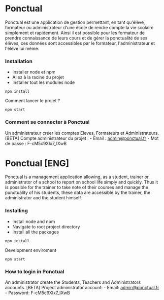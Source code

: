 # Ponctual
Ponctual est une application de gestion permettant, en tant qu'élève, formateur ou administrateur d'une école de rendre compte la vie scolaire simplement et rapidement. Ainsi il est possible pour les formateur de prendre connaissance de leurs cours et de gérer la ponctualité de ses élèves, ces données sont accessibles par le formateur, l'administrateur et l'élève lui même. 

### Installation

* Installer node et npm
* Allez à la racine du projet
* Installer tout les modules node

```
npm install
```

Comment lancer le projet ?


```
npm start
```

### Comment se connecter à Ponctual
Un administrateur créer les comptes Eleves, Formateurs et Administrateurs.
[BETA] Compte administrateur du projet :
    - Email : admin@ponctual.fr
    - Mot de passe : F-cM5c9XIx7_IXwB

# Ponctual [ENG]
Ponctual is a management application allowing, as a student, trainer or administrator of a school to report on school life simply and quickly. Thus it is possible for the trainer to take note of their courses and manage the punctuality of his students, these data are accessible by the trainer, the administrator and the student himself.

### Installing

* Install node and npm
* Navigate to root project directory
* Install all the packages

```
npm install
```

Development enviroment

```
npm start
```

### How to login in Ponctual

An administrator create the Students, Teachers and Administrators accounts.
[BETA] Project administrator account:
    - Email: admin@ponctual.fr
    - Password: F-cM5c9XIx7_IXwB


